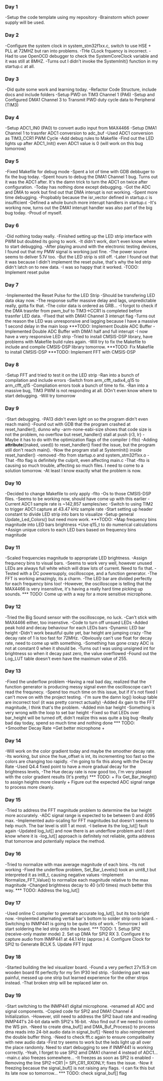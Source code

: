 ### Day 1
-Setup the code template using my repository
-Brainstorm which power supply will be used.

### Day 2
-Configure the system clock in system_stm32f1xx.c, switch to use HSE + PLL at 72MHZ but ran into problems.
-THe CLock frquency is incorrect.
-Had to use OpenOCD debugger to check the SystemCoreClock variable and it was still at 8MHZ.
-Turns out I didn't invoke the SystemInit() function in my startup.c at all.

### Day 3
-Did quite some work and learning today.
-Refactor Code Structure, include docs and include folders
-Setup PWD on TIM3 Channel 1 (PA6) 
-Setup and Configured DMA1 Channel 3 to Transmit PWD duty cycle data to Peripheral (TIM3)


### Day 4
-Setup ADC1_IN0 (PA0) to convert audio input from MAX4466
-Setup DMA1 Channel 1 to trasnfer ADC1 conversion to adc_buf
-Used ADC1 conversion as TIM3_CCR1 PWM Cycle
-Add debug rules to Makefile
-Find out the LED lights up after ADC1_Init() even ADC1 value is 0 (will work on this bug tomorrow)


### Day 5
-Fixed Makefile for debug mode
-Spent a lot of time with GDB debbuger to fix the bug today.
-Spent hours to debug the DMA1 Channel 1 bug. Turns out it was the ADC1 after. It's the damn trick to turn the ADC1 on twice after configuration.
-Today has nothing done except debugging.
-Got the ADC and DMA to work but find out that DMA interupt is not working.
-Spent more time debugging.
-Propbably because the isr_vector defined in startup.c is insufficient
-Defined a whole bunch more interupt handlers in startup.c
-It's working now, turns out the DMA1 interupt handler was also part of the big bug today.
-Proud of myself.


### Day 6
-Did nothing today really.
-Finished setting up the LED strip interface with PWM but doubted its going to work.
-It didn't work, don't even know where to start debugging.
-After playing around with the electronic testing devices, I found out that my PMW signal is working just fine.
-The power source seems to deliver 5.1V too.
-But the LED strip is still off.
-Later I found out that it was because I didn't implement the reset pulse, that's why the led strip didn't latch on to new data.
-I was so happy that it worked.
-TODO: Implement reset pulse


### Day 7
-Implemented the Reset Pulse for the LED Strip
-Should be transfering LED data okay now.
-The response suffer massive delay and lags, unpredictable really, gotta fix that.
-The color data is ordered as GRB...
-I forgot to check if the DMA trasnfer from pwm_buf to TIM3->CCR1 is completed before trasnfer LED data.
-FIxed that with DMA1 Channel 3 interupt flag
-Turns out the reason the LED was unresponsive and lagging because I have a massive 1 second delay in the main loop
***TODO: Implement Double ADC Buffer
-Implemented Double ADC Buffer with DMA1 half and full interupt
-I now have a very responsive LED strip
-Tried to install CMSIS-DSP library, have problems with Makefile build rules again.
-Will try to fix the Makefile to include and compile CMSIS-DSP library tomorrow.
***TODO: Fix Makefile to install CMSIS-DSP
***TODO: Implement FFT with CMSIS-DSP


### Day 8
-Setup FFT and tried to test it on the LED strip
-Ran into a bunch of compilation and include errors
-Switch from arm_cfft_radix4_q15 to arm_cfft_q15
-Compliation errors took a bunch of time to fix.
-Ran into a massive bug, TIM3 PWM is not responding at all. DOn't even know where to start debugging.
-Will try tomorrow


### Day 9
-Start debugging.
-PA13 didn't even light on so the program didn't even reach main()
-Found out with GDB that the program crashed at reset_handler(), dunno why
-arm-none-eabi-size shows that code size is not the problem, no overflow but reset_handler() stall at push {r3, lr}
-Maybe it has to do with the optimization flags of the compiler (-flto)
-Adding __attribute__((naked, used)) to reset_handler() fixed the issue, but the program still don't reach main().
-Now the program stall at SystemInit() inside reset_handler()
-removed -flto from startup.o and system_stm32f1xx.o
-That -flto flag is definitely the culprit, even affecting main.c 
-That -flto is causing so much trouble, affecting so much files. I need to come to a solution tomorrow.
-At least I know exactly what the problem is now.


### Day 10
-Decided to change Makefile to only apply -flto -Os to those CMSIS-DSP files.
-Seems to be working now, should have come up with this earlier
-Current ADC1 sample rate is ~142,857 samples/sec
-Switch to using TIM2 to trigger ADC1 capture at 43.47 kHz sample rate
-Start setting up header constant to divide LED strip into bars to visualize
-Setup general Update_Led_Colors() but need more work.
***TODO: +Map frequency bins magnitude into LED bars brightness
         +Use q15_t to do numerical calculations
         +Assign unique colors to each LED bars based on frequency bins magnitude

    
### Day 11
-Scaled frequencies magnitude to appropriate LED brightness.
-Assign frequnecy bins to visual bars.
-Seems to work very well, however unused LEDs are always full white which will draw lots of current. Need to fix that.
-Tested with a DC powersupply, oscilloscope, and a function generator.
-The FFT is working amazingly, its a charm.
-The LED bar are divided perfectly for each frequency bins too!
-However, the oscilloscope is telling that the MAX4466 is very insensitive, it's having a really hard time picking up sounds.
*** TODO: Come up with a way for a more sensitive microphone.


### Day 12
-Tried the Big Sound sensor with the oscilloscope, no luck.
-Can't stick with MAX4466 either, too insenstive.
-Code to turn off unsued LEDs
-Added peak hold and decay behaviour for each LEDs bars
-Dynamic LED bar height
-Didn't work beautiful quite yet, bar height are jumping crazy
-The decay rate of 1 is too fast for 72MHz.
-Obviously can't use float for decay rate, need to come up with something.
-Something has gone crazy ADC is not at constant 0 when it should be.
-Turns out I was using unsigned int for brightness so when it decay past zero, the value overflowed
-Found out the Log_LUT table doesn't even have the maximum value of 255.


### Day 13
-Fixed the underflow problem
-Having a real bad day, realized that the function generator is producing messy signal even the oscilloscope can't read the frequnecy.
-Spend too much time on this issue, but if it's not fixed I can't move on with the project testing.
-I'm sure the damn log() lookup table are incorrect too! (it was pretty correct actually)
-Added 4x gain to the FFT magnitude, I think that's the problem.
-Added min bar height
-Something is very wrong with the loop to set bar height
-Fixed so that LEDs over bar_height will be turned off, didn't realize this was quite a big bug
-Really bad day today, spend so much time and nothing done
*** TODO: +Smoother Decay Rate
          +Get better microphone
          +

### Day 14
-Will work on the color gradient today and maybe the smoother decay rate.
-Its working, but since the hue_offset is int, its incrementing too fast so the colors are changing too rapidly.
-I'm going to fix this along with the Decay Rate
-Used Q4.4 fixed point to have a more gradual decay for the brightness levels,
-The Hue decay rate is now good too, I'm very pleased with the color gradient results (It's pretty)
*** TODO: + Fix Get_Bar_Height() to assign heights more cleanly
          + Figure out the expected ADC signal range to process more cleanly. 


### Day 15
-Tried to address the FFT magnitude problem to determine the bar height more accurately.
-ADC signal range is expected to be between 0 and 4095 max.
-Implemented auto-scaling for FFT magnitudes but doesn't seems to help much. The bar level is still 1 at most.
-I believe its the log_lut[] fault again
-Updated log_lut[] and now there is an underflow problem and I dont know where it is
-log_lut[] approach is definitely not reliable, gotta address that tomorrow and potentially replace the method.


### Day 16
-Tried to normalize with max average magnitude of each bins.
-Its not working
-Fixed the underflow problem, Set_Bar_Levels() took an uint8_t but interpreted it as int8_t, causing negative values
-Implement Normalize_FFT_Value() to normalize each magnitude relative to the max magnitude
-Changed brightness decay to 40 (x10 times) much better this way.
*** TODO: Address the log_lut[]


### Day 17
-Used online C compiler to generate accurate log_lut[], but its too bright now.
-Implemted alternating vertial bar's bottom to solder strip onto board.
-Switching to INMP441 is going to be quite lots of work.
-Tomorrow I will start soldering the led strip onto the board.
*** TODO: 1. Setup SPI2 (receive-only master mode)
          2. Set up DMA for SPI2 RX
          3. Configure it to capture audio from INMP441 at 44.1 kHz (approx.)
          4. Configure Clock for SPI2 to Generate BCLK
          5. Update FFT Input


### Day 18
-Started building the led visualizer board.
-Found a very perfect 27x15.9 cm wooden board fit perfectly for my 5m IP30 led strip.
-Soldering part was painful, messed up one strip but learned experience for the other strips instead.
-That broken strip will be replaced later on.



### Day 19
-Start switching to the INMP441 digital microphone.
-renamed all ADC and signal components.
-Copied code for SPI2 and DMA1 Channel 4 Initialization.
-However, still need to address the SPI2 baud rate and reading INMP441's 24-bit data with SPI2's 16-bit.
-Also find out if we need to control the WS pin.
-Need to create dma_buf[] and DMA_Buf_Process() to process dma reads into 24-bit audio data in signal_buf[]
-Need to also reimplement the double buffer thing.
-Need to check fft.c again to ensure compatibality with new audio data
-First try seems to work but the leds light up all over the place randomly. Need to start debugging to see if INMP441 is working correctly.
-Yeah, I forget to use SPI2 amd DMA1 channel 4 instead of ADC1...
-main.c also freezes somewhere...
-It freezes as soon as SPI2 is enabled
-Removing the line SPI2->CR1 |= SPI_CR1_RXONLY; fixes the issue.
-Now it freezing becasue the signal_buf[] is not raising any flags.
-I can fix this but its late now so tomorrow...
*** TODO: check signal_buf[] flag